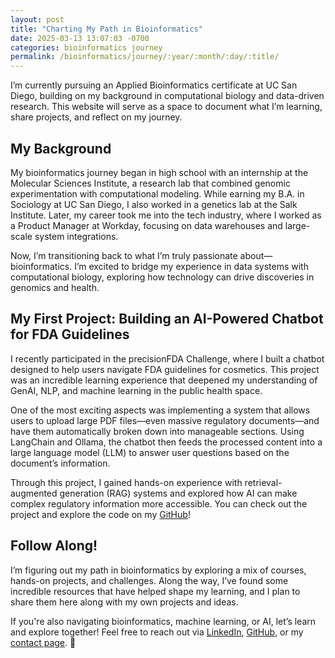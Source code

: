 ```yaml
---
layout: post
title: "Charting My Path in Bioinformatics"
date: 2025-03-13 13:07:03 -0700
categories: bioinformatics journey
permalink: /bioinformatics/journey/:year/:month/:day/:title/
---
```


I’m currently pursuing an Applied Bioinformatics certificate at UC San Diego, building on my background in computational biology and data-driven research. This website will serve as a space to document what I’m learning, share projects, and reflect on my journey.

## My Background

My bioinformatics journey began in high school with an internship at the Molecular Sciences Institute, a research lab that combined genomic experimentation with computational modeling. While earning my B.A. in Sociology at UC San Diego, I also worked in a genetics lab at the Salk Institute. Later, my career took me into the tech industry, where I worked as a Product Manager at Workday, focusing on data warehouses and large-scale system integrations.

Now, I’m transitioning back to what I’m truly passionate about—bioinformatics. I’m excited to bridge my experience in data systems with computational biology, exploring how technology can drive discoveries in genomics and health.

## My First Project: Building an AI-Powered Chatbot for FDA Guidelines

I recently participated in the precisionFDA Challenge, where I built a chatbot designed to help users navigate FDA guidelines for cosmetics. This project was an incredible learning experience that deepened my understanding of GenAI, NLP, and machine learning in the public health space.

One of the most exciting aspects was implementing a system that allows users to upload large PDF files—even massive regulatory documents—and have them automatically broken down into manageable sections. Using LangChain and Ollama, the chatbot then feeds the processed content into a large language model (LLM) to answer user questions based on the document’s information.

Through this project, I gained hands-on experience with retrieval-augmented generation (RAG) systems and explored how AI can make complex regulatory information more accessible. You can check out the project and explore the code on my [GitHub](https://github.com/yuummmer/cosmetic-advisor-chatbot.git)!

## Follow Along!

I’m figuring out my path in bioinformatics by exploring a mix of courses, hands-on projects, and challenges. Along the way, I’ve found some incredible resources that have helped shape my learning, and I plan to share them here along with my own projects and ideas.

If you're also navigating bioinformatics, machine learning, or AI, let’s learn and explore together! Feel free to reach out via [LinkedIn](https://www.linkedin.com/in/jenniferslotnick/), [GitHub](https://github.com/yuummmer), or my [contact page](/contact/). 🚀
